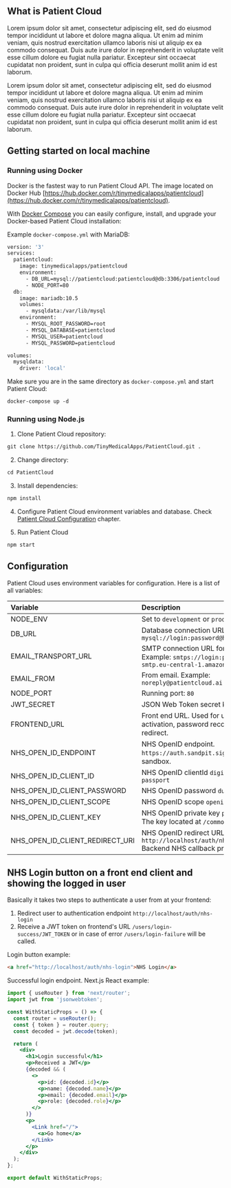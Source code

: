 ## What is Patient Cloud

Lorem ipsum dolor sit amet, consectetur adipiscing elit, sed do eiusmod tempor incididunt ut labore et dolore magna aliqua. Ut enim ad minim veniam, quis nostrud exercitation ullamco laboris nisi ut aliquip ex ea commodo consequat. Duis aute irure dolor in reprehenderit in voluptate velit esse cillum dolore eu fugiat nulla pariatur. Excepteur sint occaecat cupidatat non proident, sunt in culpa qui officia deserunt mollit anim id est laborum.

Lorem ipsum dolor sit amet, consectetur adipiscing elit, sed do eiusmod tempor incididunt ut labore et dolore magna aliqua. Ut enim ad minim veniam, quis nostrud exercitation ullamco laboris nisi ut aliquip ex ea commodo consequat. Duis aute irure dolor in reprehenderit in voluptate velit esse cillum dolore eu fugiat nulla pariatur. Excepteur sint occaecat cupidatat non proident, sunt in culpa qui officia deserunt mollit anim id est laborum.

## Getting started on local machine

### Running using Docker

Docker is the fastest way to run Patient Cloud API. The image located on Docker Hub [https://hub.docker.com/r/tinymedicalapps/patientcloud](https://hub.docker.com/r/tinymedicalapps/patientcloud). 

With [Docker Compose](https://docs.docker.com/compose/install/) you can easily configure, install, and upgrade your Docker-based Patient Cloud installation:

Example `docker-compose.yml` with MariaDB:

```Dockerfile
version: '3'
services:
  patientcloud:
    image: tinymedicalapps/patientcloud
    environment:
      - DB_URL=mysql://patientcloud:patientcloud@db:3306/patientcloud
      - NODE_PORT=80
  db:
    image: mariadb:10.5
    volumes:
      - mysqldata:/var/lib/mysql
    environment:
      - MYSQL_ROOT_PASSWORD=root
      - MYSQL_DATABASE=patientcloud
      - MYSQL_USER=patientcloud
      - MYSQL_PASSWORD=patientcloud

volumes:
  mysqldata:
    driver: 'local'
```

Make sure you are in the same directory as `docker-compose.yml` and start Patient Cloud:

```markdown
docker-compose up -d
```

### Running using Node.js

1. Clone Patient Cloud repository:
```markdown
git clone https://github.com/TinyMedicalApps/PatientCloud.git .
```
2. Change directory:
```markdown
cd PatientCloud
```

3. Install dependencies:
```markdown
npm install
```

4. Configure Patient Cloud environment variables and database. Check [Patient Cloud Configuration](#configuration) chapter.

5. Run Patient Cloud
```markdown
npm start
```

## Configuration

Patient Cloud uses environment variables for configuration. Here is a list of all variables:

| Variable      | Description |
| :---  | :---  |
| NODE_ENV      | Set to `development` or `production`       |
| DB_URL   | Database connection URL. Example: `mysql://login:password@host:3306/dbname` |
| EMAIL_TRANSPORT_URL   | SMTP connection URL for sending mails. Example: `smtps://login:password@email-smtp.eu-central-1.amazonaws.com` |
| EMAIL_FROM   | From email. Example: `noreply@patientcloud.ai` |
| NODE_PORT   | Running port: `80` |
| JWT_SECRET   | JSON Web Token secret key string. |
| FRONTEND_URL   | Front end URL. Used for user registration activation, password recovery and oAuth redirect.  |
| NHS_OPEN_ID_ENDPOINT   | NHS OpenID endpoint. `https://auth.sandpit.signin.nhs.uk` for sandbox. |
| NHS_OPEN_ID_CLIENT_ID   | NHS OpenID clientId `digital-health-passport` |
| NHS_OPEN_ID_CLIENT_PASSWORD   | NHS OpenID password `dummy` |
| NHS_OPEN_ID_CLIENT_SCOPE   | NHS OpenID scope `openid profile` |
| NHS_OPEN_ID_CLIENT_KEY   | NHS OpenID private key `private_key.pem` The key located at `/common/keys` directory |
| NHS_OPEN_ID_CLIENT_REDIRECT_URI   | NHS OpenID redirect URL `http://localhost/auth/nhs-callback` Backend NHS callback process endpoint. |


## NHS Login button on a front end client and showing the logged in user

Basically it takes two steps to authenticate a user from at your frontend:
1. Redirect user to authentication endpoint `http://localhost/auth/nhs-login`
2. Receive a JWT token on frontend's URL `/users/login-success/JWT_TOKEN` or in case of error `/users/login-failure` will be called.

Login button example:

```html
<a href="http://localhost/auth/nhs-login">NHS Login</a>
```

Successful login endpoint. Next.js React example:

```jsx
import { useRouter } from 'next/router';
import jwt from 'jsonwebtoken';

const WithStaticProps = () => {
  const router = useRouter();
  const { token } = router.query;
  const decoded = jwt.decode(token);

  return (
    <div>
      <h1>Login successful</h1>
      <p>Received a JWT</p>
      {decoded && (
        <>
          <p>id: {decoded.id}</p>
          <p>name: {decoded.name}</p>
          <p>email: {decoded.email}</p>
          <p>role: {decoded.role}</p>
        </>
      )}
      <p>
        <Link href="/">
          <a>Go home</a>
        </Link>
      </p>
    </div>
  );
};

export default WithStaticProps;
```